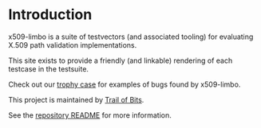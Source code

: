 # Introduction

x509-limbo is a suite of testvectors (and associated tooling) for evaluating
X.509 path validation implementations.

This site exists to provide a friendly (and linkable) rendering of
each testcase in the testsuite.

Check out our [trophy case](trophy-case.md) for examples of bugs found by
x509-limbo.

This project is maintained by [Trail of Bits](https://www.trailofbits.com/).

See the [repository README] for more information.

[repository README]: https://github.com/C2SP/x509-limbo
